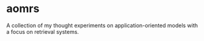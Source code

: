 # aomrs

A collection of my thought experiments on application-oriented models with a focus on retrieval systems.
